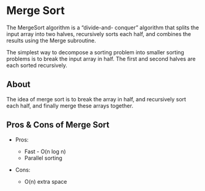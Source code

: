 # Merge Sort

The MergeSort algorithm is a “divide-and- conquer” algorithm that splits the input array into two halves, recursively sorts each half, and combines the results using the Merge subroutine.

The simplest way to decompose a sorting problem into smaller sorting problems is to break the input array in half. The first and second halves are each sorted recursively.

## About

The idea of merge sort is to break the array in half, and recursively sort each half, and finally merge these arrays together.

## Pros & Cons of Merge Sort

- Pros:

  - Fast - O(n log n)
  - Parallel sorting

- Cons:
  - O(n) extra space
